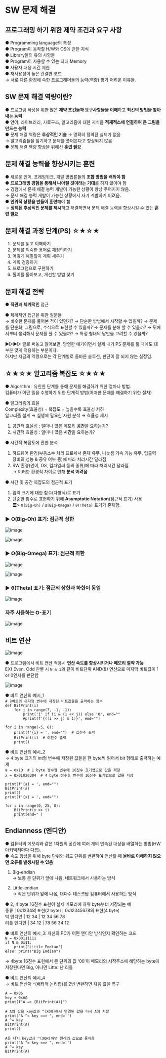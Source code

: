# SW 문제 해결

## 프로그래밍 하기 위한 제약 조건과 요구 사항
● Programming language의 특성  
● Program이 동작할 H/W와 OS에 관한 지식  
● Library들의 유의 사항들  
● Program이 사용할 수 있는 최대 Memory  
● 사용자 대응 시간 제한  
● 재사용성이 높은 간결한 코드  
→ 서로 다른 환경에 속한 프로그래머들의 능력(역량) 평가 어려운 이유들.  

## SW 문제 해결 역량이란?
● 프로그램 작성을 위한 많은 **제약 조건들과 요구사항들을 이해**하고 **최선의 방법을 찾아내는 능력**   
● 언어, 라이브러리, 자료구조, 알고리즘에 대한 지식을 **적재적소에 연결하여 큰 그림을 만드는 능력**  
● 문제 해결 역량은 **추상적인 기술**
  → 명확히 정의된 실체가 없음  
  → 알고리즘들을 암기하고 문제를 풀어본다고 향상되지 않음  
● 문제 해결 역량 향상을 위해선 **훈련 필요**  

## 문제 해결 능력을 향상시키는 훈련
● 새로운 언어, 프레임워크, 개발 방법론들의 **조합 방법을 배워야 함**  
● **프로그래밍 경험을 통해서 나아질 것이라는 기대**를 하지 않아야 함  
  → 경험에서 문제 해결 능력 개발이 가능한 상황이 항상 주어지지 않음.  
  → 문제 해결 능력 개발이 가능한 상황에서 자기 계발하기 어려움.  
●  **인위적 상황을 만들어 훈련**해야 함  
  → **정제된 추상적인 문제를 제시**하고 해결하면서 문제 해결 능력을 향상시킬 수 있는 **훈련 필요**  
  
## 문제 해결 과정 단계(PS) ☆★☆★
1. 문제를 읽고 이해하기  
2. 문제를 익숙한 용어로 재정의하기  
3. 어떻게 해결할지 계획 세우기  
4. 계획 검증하기  
5. 프로그램으로 구현하기  
6. 풀이를 돌아보고, 개선할 방법 찾기 

## 문제 해결 전략 
● **직관**과 **체계적인** 접근  

● 체계적인 접근을 위한 질문들  
→ 비슷한 문제를 풀어본 적이 있던가?
→ 단순한 방법에서 시작할 수 있을까?
→ 문제를 단순화, 그림으로, 수식으로 표현할 수 있을까? 
→ 문제를 분해 할 수 있을까?
→ 뒤에서부터 생각해서 문제를 풀 수 있을까?
→ 특정 형태의 답만을 고려할 수 있을까?

▶▷▶▷ 글로 써놓고 읽어보면, 당연한 얘기이면서 실제 내가 PS 문제를 풀 때에도 대부분 맞게 적용하는 부분이다.  
하지만 지금의 역량으로는 각 단계별로 올바른 솔루션, 판단이 잘 되지 않는 실정임.  

## ☆★☆★ 알고리즘 복잡도 ☆★☆★
● Algorithm : 유한한 단계를 통해 문제를 해결하기 위한 절차나 방법.  
컴퓨터가 어떤 일을 수행하기 위한 단계적 방법(어떠한 문제를 해결하기 위한 절차)  

● 알고리즘의 효율  
Complexity(효율성) = 복잡도 = 높을수록 효율성 저하  
알고리즘 설계 → 실행에 필요한 자원 분석 → 효율성 제시  

1. 공간적 효율성 : 얼마나 많은 메모리 **공간**을 요하는가?  
2. 시간적 효율성 : 얼마나 많은 **시간**을 요하는가? 

● 시간적 복잡도에 관한 분석  
1. 하드웨어 환경(부동소수 처리 프로세서 존재 유무, 나눗셈 가속 기능 유무, 입출력 장비의 성능 & 공유 여부 등)에 따라 처리시간 달라짐  
2. SW 환경(언어, OS, 컴파일러 등의 종류)에 따라 처리시간 달라짐  
→ 이러한 환경적 차이로 인해 **분석 어려움**  

● 시간 및 공간 복잡도의 점근적 표기  
1. 입력 크기에 대한 함수(다항식)로 표기  
2. 단순한 함수로 표현하기 위해 **Asymptotic Notation**(점근적 표기) 사용  
〓> `O(Big-Oh)` / `Ω(Big-Omega)` / `θ(Theta)` 표기가 존재함.  

### ▶ O(Big-Oh) 표기: 점근적 상한
![image](https://user-images.githubusercontent.com/33312417/232460805-2d0958fb-adb6-4679-8628-bdd199570c9a.png)

![image](https://user-images.githubusercontent.com/33312417/232460970-522ca826-7355-4820-a33e-0ce38f3f188f.png)


### ▶ Ω(Big-Omega) 표기: 점근적 하한
![image](https://user-images.githubusercontent.com/33312417/232461226-d8b3dafc-af41-4ff3-9352-d3fb7ec25948.png)

![image](https://user-images.githubusercontent.com/33312417/232461483-815ca9b9-cfc2-4425-b0c0-81a5cf509630.png)


### ▶ θ(Theta) 표기: 점근적 상한과 하한이 동일
![image](https://user-images.githubusercontent.com/33312417/232461788-484aa06f-3808-4f4f-8d82-95cf834c508c.png)


### 자주 사용하는 O-표기
![image](https://user-images.githubusercontent.com/33312417/232461981-daef0eed-7db5-4501-a77c-9d5a9cbd50de.png)



## 비트 연산
![image](https://user-images.githubusercontent.com/33312417/232463655-1d5d5916-bae8-4d2e-a383-c9baf4751967.png)


● 프로그램에서 비트 연산 적용시 **연산 속도를 향상시키거나 메모리 절약 가능**  
EX) Even, Odd 판별 시 `N & 1`과 같이 비트단위 AND(&) 연산으로 마지막 비트값이 1 or 0인지를 판단함  

![image](https://user-images.githubusercontent.com/33312417/232464320-d1fd62b0-4fbd-4654-979a-30c39ebc34d6.png)


● 비트 연산의 예시_1  
`# 8비트의 문자형 변수에 저장된 비트값들을 출력하는 함수`    
`def BitPrint(i)`  
`    for j in range(7, -1, -1):`  
`        print('1' if (i & (1 << j)) else '0', end=""`  
`        #print(f'{((i >> j) & 1)}', end="")`  
  
`for i in range(-5, 6):`  
`    print(f'{i} = ', end="")  # 십진수 출력`  
`    BitPrint(i)  # 이진수 출력`  
`    print()`  
  
● 비트 연산의 예시_2  
→ 4 byte 크기의 int형 변수에 저장된 값들을 한 byte씩 읽어서 bit 형태로 출력하는 예제  
`a = 0x10  # 1 byte 정수형 변수에 16진수 표기법으로 값을 저장`  
`x = 0x01020304  # 4 byte 정수형 변수에 16진수 표기법으로 값을 저장`  
  
`print(f'{a} = ', end="")`  
`BitPrint(a)`  
`print()`  
`print(f'{x} = ', end="")`  
  
`for i in range(0, 25, 8):`  
`    BitPrint(x >> i)`  
`    print(end=" )`  
  
## Endianness (엔디안)  
● 컴퓨터의 메모리와 같은 1차원의 공간에 여러 개의 연속된 대상을 배열하는 방법(HW 아키텍처마다 다름).  
● 속도 향상을 위해 byte 단위와 워드 단위를 변환하여 연산할 때 **올바로 이해하지 않으면 오류를 발생시킬 수 있음**  

1. Big-endian  
  → 보통 큰 단위가 앞에 나옴, 네트워크에서 사용하는 방식  
 
2. Little-endian  
  → 작은 단위가 앞에 나옴, 대다수 데스크탑 컴퓨터에서 사용하는 방식  

● 2, 4 byte 16진수 표현이 실제 메모리에 하위 byte부터 저장되는 예  
종류        | 0x1234의 표현(2 byte)    | 0x12345678의 표현(4 byte)  
빅 엔디안   | 12 34                    | 12 34 56 78   
리틀 엔디안 | 34 12                    | 78 56 34 12  

● 비트 연산의 예시_3: 자신의 PC가 어떤 엔디안 방식인지 확인하는 코드  
`N = 0x00111111`  
`if N & 0x11:`  
`    print("Little Endian")`  
`else: print("Big Endian")`  

→ 4byte 16진수 표현에서 큰 단위의 값 '00'이 메모리의 시작주소에 해당하는 byte에 저장된다면 Big, 아니면 Litte: 난 리틀  

● 비트 연산의 예시_4  
→ 비트 연산자 `^`(배타적 논리합)를 2번 변환하면 처음 값을 복구  
  
`A = 0x86`  
`key = 0xAA`  
`print(f"A => {BitPrint(A)}")`  
`  `  
`# A의 값을 key값과 ^(XOR)해서 변경된 값을 다시 A에 저장`  
`print("A ^= key ==> ", end='')`  
`A ^= key`  
`BitPrint(A)`  
`print()`  
`  `  
`A를 다시 key값과 ^(XOR)하면 원래의 값으로 돌아옴`  
`print("A ^= key ==> ", end='')`  
`A ^= key`  
`BitPrint(A)`  
    




